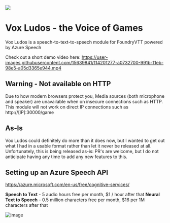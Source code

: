 ![](https://img.shields.io/badge/Foundry-v0.7.9-informational)
<!--- Downloads @ Latest Badge -->
<!--- replace <user>/<repo> with your username/repository -->
<!--- ![Latest Release Download Count](https://img.shields.io/github/downloads/<user>/<repo>/latest/module.zip) -->

<!--- Forge Bazaar Install % Badge -->
<!--- replace <your-module-name> with the `name` in your manifest -->
<!--- ![Forge Installs](https://img.shields.io/badge/dynamic/json?label=Forge%20Installs&query=package.installs&suffix=%25&url=https%3A%2F%2Fforge-vtt.com%2Fapi%2Fbazaar%2Fpackage%2F<your-module-name>&colorB=4aa94a) -->


# Vox Ludos - the Voice of Games

Vox Ludos is a speech-to-text-to-speech module for FoundryVTT powered by Azure Speech

Check out a short demo video here:
https://user-images.githubusercontent.com/15639841/114201277-a0732700-991b-11eb-98e5-a05d3365e944.mp4


## Warning - Not available on HTTP

Due to how modern browsers protect you, Media sources (both microphone and speaker) are unavailable when on insecure connections such as HTTP. This module will not work on direct IP connections such as http://[IP]:30000/game

## As-Is
Vox Ludos could definitely do more than it does now, but I wanted to get out what I had in a usable format rather than let it never be released at all. Unfortunately, this is being released as-is: PR's are welcome, but I do not anticipate having any time to add any new features to this.

## Setting up an Azure Speech API

https://azure.microsoft.com/en-us/free/cognitive-services/

**Speech to Text** - 5 audio hours free per month, $1 / hour after that
**Neural Text to Speech** - 0.5 million characters free per month, $16 per 1M characters after that

![image](https://user-images.githubusercontent.com/15639841/114200328-b7654980-991a-11eb-88c3-5388712c7a9a.png)
